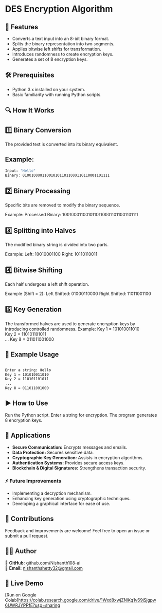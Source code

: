 # DES Encryption Algorithm  


 ## 🚀 Features  
- Converts a text input into an 8-bit binary format.  
- Splits the binary representation into two segments.  
- Applies bitwise left shifts for transformation.  
- Introduces randomness to create encryption keys.  
- Generates a set of 8 encryption keys.  

## 🛠 Prerequisites  
- Python 3.x installed on your system.  
- Basic familiarity with running Python scripts.  

## 🔍 How It Works  

## 1️⃣ Binary Conversion  
The provided text is converted into its binary equivalent.  
## Example:  
```bash
Input: "Hello"
Binary: 0100100001100101011011000110110001101111
```
## 2️⃣ Binary Processing
Specific bits are removed to modify the binary sequence.

Example:
Processed Binary: 10010001100101101100011011001101111


## 3️⃣ Splitting into Halves
The modified binary string is divided into two parts.

Example:
Left: 10010001100
Right: 10110110011
## 4️⃣ Bitwise Shifting
Each half undergoes a left shift operation.

Example (Shift = 2):
Left Shifted: 01000110000
Right Shifted: 11011001100
## 5️⃣ Key Generation
The transformed halves are used to generate encryption keys by introducing controlled randomness.
Example:
Key 1 = 101010011010  
Key 2 = 110101101011  
...
Key 8 = 011011001000  
## 📌 Example Usage
```bash

Enter a string: Hello
Key 1 = 101010011010
Key 2 = 110101101011
...
Key 8 = 011011001000

```

## ▶️ How to Use
Run the Python script.
Enter a string for encryption.
The program generates 8 encryption keys.
## 🔐 Applications  
- **Secure Communication:** Encrypts messages and emails.  
- **Data Protection:** Secures sensitive data.  
- **Cryptographic Key Generation:** Assists in encryption algorithms.  
- **Authentication Systems:** Provides secure access keys.  
- **Blockchain & Digital Signatures:** Strengthens transaction security.  

### ⚡ Future Improvements  
- Implementing a decryption mechanism.  
- Enhancing key generation using cryptographic techniques.  
- Developing a graphical interface for ease of use.  

## 🤝 Contributions  
Feedback and improvements are welcome! Feel free to open an issue or submit a pull request.  

## 👨‍💻 Author  
🔗 **GitHub:** [github.com/Nishanth108-ai](https://github.com/Nishanth108-ai)  
📧 **Email:** [nishanthshetty32@gmail.com](mailto:nishanthshetty32@gmail.com)  
## 🔴 Live Demo  
[Run on Google Colab]https://colab.research.google.com/drive/1Wxd8xwjZNlKq1v69jSjgpw6UWRJYPPfE?usp=sharing

